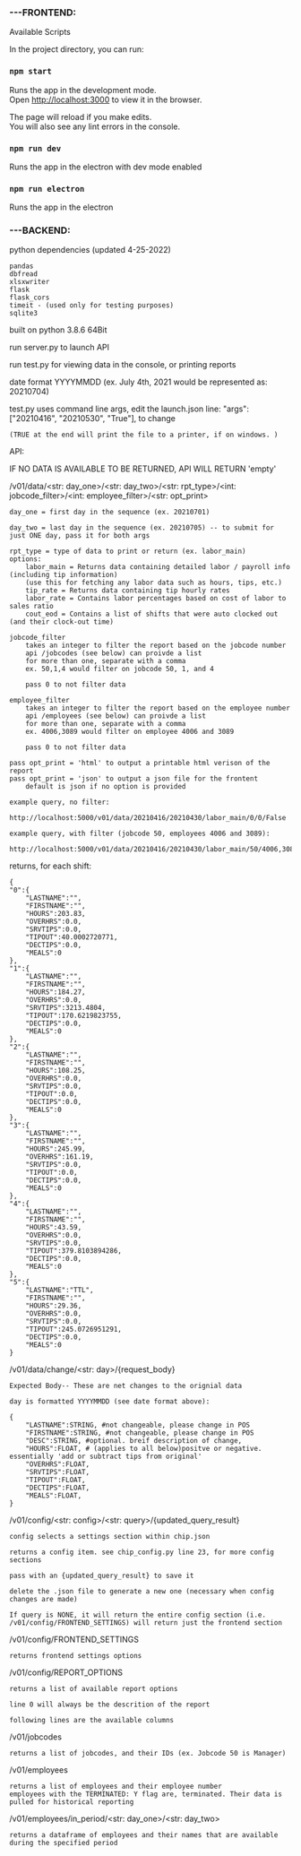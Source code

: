 ### ---FRONTEND:

Available Scripts

In the project directory, you can run:

### `npm start`

Runs the app in the development mode.\
Open [http://localhost:3000](http://localhost:3000) to view it in the browser.

The page will reload if you make edits.\
You will also see any lint errors in the console.

### `npm run dev`

Runs the app in the electron with dev mode enabled

### `npm run electron`

Runs the app in the electron

### ---BACKEND:

python dependencies (updated 4-25-2022)

    pandas
    dbfread
    xlsxwriter
    flask
    flask_cors
    timeit - (used only for testing purposes)
    sqlite3

built on python 3.8.6 64Bit

run server.py to launch API

run test.py for viewing data in the console, or printing reports

date format YYYYMMDD (ex. July 4th, 2021 would be represented as: 20210704)

test.py uses command line args, edit the launch.json line: "args": ["20210416", "20210530", "True"], to change 

    (TRUE at the end will print the file to a printer, if on windows. )

API:

IF NO DATA IS AVAILABLE TO BE RETURNED, API WILL RETURN 'empty'

/v01/data/<str: day_one>/<str: day_two>/<str: rpt_type>/<int: jobcode_filter>/<int: employee_filter>/<str: opt_print>

    day_one = first day in the sequence (ex. 20210701)

    day_two = last day in the sequence (ex. 20210705) -- to submit for just ONE day, pass it for both args

    rpt_type = type of data to print or return (ex. labor_main) 
    options: 
        labor_main = Returns data containing detailed labor / payroll info (including tip information) 
        (use this for fetching any labor data such as hours, tips, etc.)
        tip_rate = Returns data containing tip hourly rates
        labor_rate = Contains labor percentages based on cost of labor to sales ratio
        cout_eod = Contains a list of shifts that were auto clocked out (and their clock-out time)
    
    jobcode_filter
        takes an integer to filter the report based on the jobcode number
        api /jobcodes (see below) can proivde a list
        for more than one, separate with a comma
        ex. 50,1,4 would filter on jobcode 50, 1, and 4

        pass 0 to not filter data

    employee_filter
        takes an integer to filter the report based on the employee number
        api /employees (see below) can proivde a list
        for more than one, separate with a comma
        ex. 4006,3089 would filter on employee 4006 and 3089
        
        pass 0 to not filter data

    pass opt_print = 'html' to output a printable html verison of the report
    pass opt_print = 'json' to output a json file for the frontent
        default is json if no option is provided

    example query, no filter: 
        http://localhost:5000/v01/data/20210416/20210430/labor_main/0/0/False

    example query, with filter (jobcode 50, employees 4006 and 3089): 
        http://localhost:5000/v01/data/20210416/20210430/labor_main/50/4006,3089/False

returns, for each shift:

    {
    "0":{
        "LASTNAME":"",
        "FIRSTNAME":"",
        "HOURS":203.83,
        "OVERHRS":0.0,
        "SRVTIPS":0.0,
        "TIPOUT":40.0002720771,
        "DECTIPS":0.0,
        "MEALS":0
    },
    "1":{
        "LASTNAME":"",
        "FIRSTNAME":"",
        "HOURS":184.27,
        "OVERHRS":0.0,
        "SRVTIPS":3213.4804,
        "TIPOUT":170.6219823755,
        "DECTIPS":0.0,
        "MEALS":0
    },
    "2":{
        "LASTNAME":"",
        "FIRSTNAME":"",
        "HOURS":108.25,
        "OVERHRS":0.0,
        "SRVTIPS":0.0,
        "TIPOUT":0.0,
        "DECTIPS":0.0,
        "MEALS":0
    },
    "3":{
        "LASTNAME":"",
        "FIRSTNAME":"",
        "HOURS":245.99,
        "OVERHRS":161.19,
        "SRVTIPS":0.0,
        "TIPOUT":0.0,
        "DECTIPS":0.0,
        "MEALS":0
    },
    "4":{
        "LASTNAME":"",
        "FIRSTNAME":"",
        "HOURS":43.59,
        "OVERHRS":0.0,
        "SRVTIPS":0.0,
        "TIPOUT":379.8103894286,
        "DECTIPS":0.0,
        "MEALS":0
    },
    "5":{
        "LASTNAME":"TTL",
        "FIRSTNAME":"",
        "HOURS":29.36,
        "OVERHRS":0.0,
        "SRVTIPS":0.0,
        "TIPOUT":245.0726951291,
        "DECTIPS":0.0,
        "MEALS":0
    }


/v01/data/change/<str: day>/{request_body}

    Expected Body-- These are net changes to the orignial data

    day is formatted YYYYMMDD (see date format above):

    {
        "LASTNAME":STRING, #not changeable, please change in POS
        "FIRSTNAME":STRING, #not changeable, please change in POS
        "DESC":STRING, #optional. breif description of change, 
        "HOURS":FLOAT, # (applies to all below)positve or negative. essentially 'add or subtract tips from original' 
        "OVERHRS":FLOAT,
        "SRVTIPS":FLOAT,
        "TIPOUT":FLOAT,
        "DECTIPS":FLOAT,
        "MEALS":FLOAT,
    }

/v01/config/<str: config>/<str: query>/{updated_query_result}

    config selects a settings section within chip.json

    returns a config item. see chip_config.py line 23, for more config sections

    pass with an {updated_query_result} to save it

    delete the .json file to generate a new one (necessary when config changes are made)

    If query is NONE, it will return the entire config section (i.e. /v01/config/FRONTEND_SETTINGS) will return just the frontend section

/v01/config/FRONTEND_SETTINGS

    returns frontend settings options

/v01/config/REPORT_OPTIONS

    returns a list of available report options

    line 0 will always be the descrition of the report

    following lines are the available columns

/v01/jobcodes

    returns a list of jobcodes, and their IDs (ex. Jobcode 50 is Manager)

/v01/employees

    returns a list of employees and their employee number
    employees with the TERMINATED: Y flag are, terminated. Their data is pulled for historical reporting

/v01/employees/in_period/<str: day_one>/<str: day_two>
    
    returns a dataframe of employees and their names that are available during the specified period